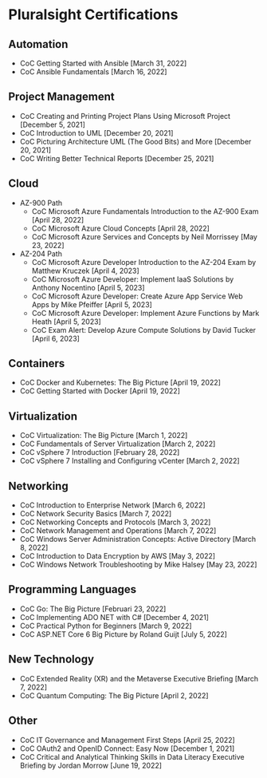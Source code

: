 # Pluralsight Certifications

## Automation

* CoC Getting Started with Ansible [March 31, 2022]
* CoC Ansible Fundamentals [March 16, 2022]

## Project Management

* CoC Creating and Printing Project Plans Using Microsoft Project [December 5, 2021]
* CoC Introduction to UML [December 20, 2021]
* CoC Picturing Architecture UML (The Good Bits) and More [December 20, 2021]
* CoC Writing Better Technical Reports [December 25, 2021]

## Cloud

* AZ-900 Path
  * CoC Microsoft Azure Fundamentals Introduction to the AZ-900 Exam [April 28, 2022]
  * CoC Microsoft Azure Cloud Concepts [April 28, 2022]
  * CoC Microsoft Azure Services and Concepts by Neil Morrissey [May 23, 2022]
* AZ-204 Path
  * CoC Microsoft Azure Developer Introduction to the AZ-204 Exam by Matthew Kruczek [April 4, 2023]
  * CoC Microsoft Azure Developer: Implement IaaS Solutions by Anthony Nocentino [April 5, 2023]
  * CoC Microsoft Azure Developer: Create Azure App Service Web Apps by Mike Pfeiffer [April 5, 2023]
  * CoC Microsoft Azure Developer: Implement Azure Functions by Mark Heath [April 5, 2023]
  * CoC Exam Alert: Develop Azure Compute Solutions by David Tucker [April 6, 2023]


## Containers

* CoC Docker and Kubernetes: The Big Picture [April 19, 2022]
* CoC Getting Started with Docker [April 19, 2022]

## Virtualization

* CoC Virtualization: The Big Picture [March 1, 2022]
* CoC Fundamentals of Server Virtualization [March 2, 2022]
* CoC vSphere 7 Introduction [February 28, 2022]
* CoC vSphere 7 Installing and Configuring vCenter [March 2, 2022]

## Networking

* CoC Introduction to Enterprise Network [March 6, 2022]
* CoC Network Security Basics [March 7, 2022]
* CoC Networking Concepts and Protocols [March 3, 2022]
* CoC Network Management and Operations [March 7, 2022]
* CoC Windows Server Administration Concepts: Active Directory [March 8, 2022]
* CoC Introduction to Data Encryption by AWS [May 3, 2022]
* CoC Windows Network Troubleshooting by Mike Halsey [May 23, 2022]

## Programming Languages

* CoC Go: The Big Picture [Februari 23, 2022]
* CoC Implementing ADO NET with C# [December 4, 2021]
* CoC Practical Python for Beginners [March 9, 2022]
* CoC ASP.NET Core 6 Big Picture by Roland Guijt [July 5, 2022]

## New Technology

* CoC Extended Reality (XR) and the Metaverse Executive Briefing [March 7, 2022]
* CoC Quantum Computing: The Big Picture [April 2, 2022]

## Other

* CoC IT Governance and Management First Steps [April 25, 2022]
* CoC OAuth2 and OpenID Connect: Easy Now [December 1, 2021]
* CoC Critical and Analytical Thinking Skills in Data Literacy Executive Briefing by Jordan Morrow [June 19, 2022]